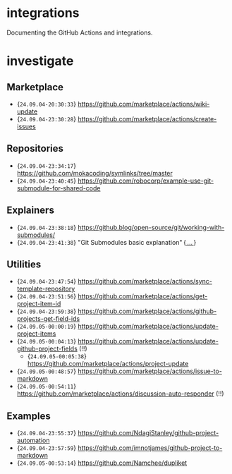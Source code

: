 # integrations
Documenting the GitHub Actions and integrations.

# investigate

## Marketplace
- {`24.09.04-20:30:33`} https://github.com/marketplace/actions/wiki-update 
- {`24.09.04-23:30:28`} https://github.com/marketplace/actions/create-issues

## Repositories
- {`24.09.04-23:34:17`} https://github.com/mokacoding/symlinks/tree/master
- {`24.09.04-23:40:45`} https://github.com/robocorp/example-use-git-submodule-for-shared-code

## Explainers
- {`24.09.04-23:38:18`} https://github.blog/open-source/git/working-with-submodules/
- {`24.09.04-23:41:38`} "Git Submodules basic explanation" {[ ... ](http://gist.github.com/gitaarik/8735255)}

## Utilities
- {`24.09.04-23:47:54`} https://github.com/marketplace/actions/sync-template-repository
- {`24.09.04-23:51:56`} https://github.com/marketplace/actions/get-project-item-id
- {`24.09.04-23:59:38`} https://github.com/marketplace/actions/github-projects-get-field-ids
- {`24.09.05-00:00:19`} https://github.com/marketplace/actions/update-project-items
- {`24.09.05-00:04:13`} https://github.com/marketplace/actions/update-github-project-fields (!!)
  - {`24.09.05-00:05:38`} https://github.com/marketplace/actions/project-update
- {`24.09.05-00:48:57`} https://github.com/marketplace/actions/issue-to-markdown
- {`24.09.05-00:54:11`} https://github.com/marketplace/actions/discussion-auto-responder (!!)

## Examples
- {`24.09.04-23:55:37`} https://github.com/NdagiStanley/github-project-automation
- {`24.09.04-23:57:59`} https://github.com/imnotjames/github-project-to-markdown
- {`24.09.05-00:53:14`} https://github.com/Namchee/dupliket
